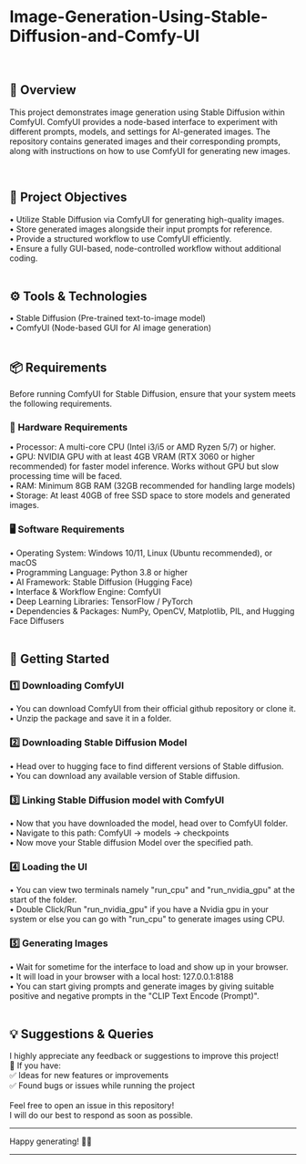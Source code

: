 # Image-Generation-Using-Stable-Diffusion-and-Comfy-UI
<br>
<h2>📌 Overview </h2>
<p>This project demonstrates image generation using Stable Diffusion within ComfyUI. ComfyUI provides a node-based interface to experiment with different prompts, models, and settings for AI-generated images. The repository contains generated images and their corresponding prompts, along with instructions on how to use ComfyUI for generating new images.</p>
<br>
<h2>🎯 Project Objectives</h2>
• Utilize Stable Diffusion via ComfyUI for generating high-quality images.<br>
• Store generated images alongside their input prompts for reference.<br>
• Provide a structured workflow to use ComfyUI efficiently.<br>
• Ensure a fully GUI-based, node-controlled workflow without additional coding.<br>
<br>
<h2>⚙️ Tools & Technologies</h2>
• Stable Diffusion (Pre-trained text-to-image model) <br>
• ComfyUI (Node-based GUI for AI image generation) <br>
<br>
<h2>📦 Requirements </h2>
Before running ComfyUI for Stable Diffusion, ensure that your system meets the following requirements. <br>
<h3>🔧 Hardware Requirements</h3>
• Processor: A multi-core CPU (Intel i3/i5 or AMD Ryzen 5/7) or higher. <br>
• GPU: NVIDIA GPU with at least 4GB VRAM (RTX 3060 or higher recommended) for faster model inference. Works without GPU but slow processing time will be faced. <br>
• RAM: Minimum 8GB RAM (32GB recommended for handling large models) <br>
• Storage: At least 40GB of free SSD space to store models and generated images. <br>
<h3>🖥️ Software Requirements</h3>
• Operating System: Windows 10/11, Linux (Ubuntu recommended), or macOS <br>
• Programming Language: Python 3.8 or higher <br>
• AI Framework: Stable Diffusion (Hugging Face) <br>
• Interface & Workflow Engine: ComfyUI <br>
• Deep Learning Libraries: TensorFlow / PyTorch <br>
• Dependencies & Packages: NumPy, OpenCV, Matplotlib, PIL, and Hugging Face Diffusers <br>
<br>
<h2>🚀 Getting Started</h2>
<h3>1️⃣ Downloading ComfyUI</h3>
• You can download ComfyUI from their official github repository or clone it. <br>
• Unzip the package and save it in a folder. <br>
<h3>2️⃣ Downloading Stable Diffusion Model</h3>
• Head over to hugging face to find different versions of Stable diffusion. <br>
• You can download any available version of Stable diffusion. <br>
<h3>3️⃣ Linking Stable Diffusion model with ComfyUI</h3>
• Now that you have downloaded the model, head over to ComfyUI folder. <br>
• Navigate to this path: ComfyUI -> models -> checkpoints<br>
• Now move your Stable diffusion Model over the specified path. <br>
<h3>4️⃣ Loading the UI</h3>
• You can view two terminals namely "run_cpu" and "run_nvidia_gpu" at the start of the folder. <br>
• Double Click/Run "run_nvidia_gpu" if you have a Nvidia gpu in your system or else you can go with "run_cpu" to generate images using CPU. <br>
<h3>5️⃣ Generating Images</h3>
• Wait for sometime for the interface to load and show up in your browser. <br>
• It will load in your browser with a local host: 127.0.0.1:8188 <br>
• You can start giving prompts and generate images by giving suitable positive and negative prompts in the "CLIP Text Encode (Prompt)". <br>
<br>
<h2>💡 Suggestions & Queries </h2>
I highly appreciate any feedback or suggestions to improve this project! <br>
🚀 If you have:<br>
✅ Ideas for new features or improvements<br>
✅ Found bugs or issues while running the project<br>
<br>
Feel free to open an issue in this repository! <br>
I will do our best to respond as soon as possible. <br>
<hr>
Happy generating! 🎨✨
<hr>
